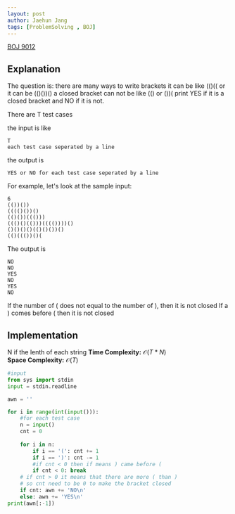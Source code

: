 ```yaml
---
layout: post
author: Jaehun Jang
tags: [ProblemSolving , BOJ]
---
```


[BOJ 9012](https://www.acmicpc.net/problem/9012)
    

## Explanation
The question is:
there are many ways to write brackets
it can be like (()(( or it can be (()())()
a closed bracket can not be like (() or ())(
print YES if it is a closed bracket and NO if it is not.

There are T test cases

the input is like
```
T
each test case seperated by a line
```
the output is 
```
YES or NO for each test case seperated by a line
```

For example, let's look at the sample input:

```
6
(())())
(((()())()
(()())((()))
((()()(()))(((())))()
()()()()(()()())()
(()((())()(
```

The output is 
```
NO
NO
YES
NO
YES
NO
```

If the number of ( does not equal to the number of ), then it is not closed
If a ) comes before ( then it is not closed

## Implementation

N if the lenth of each string
**Time Complexity:** $\mathcal{O}(T*N)$ \
**Space Complexity:** $\mathcal{O}(T)$

```py
#input
from sys import stdin
input = stdin.readline

awn = ''

for i in range(int(input())):
    #for each test case
    n = input()
    cnt = 0
    
    for i in n:
        if i == '(': cnt += 1
        if i == ')': cnt -= 1
        #if cnt < 0 then if means ) came before ( 
        if cnt < 0: break
    # if cnt > 0 it means that there are more ( than )
    # so cnt need to be 0 to make the bracket closed
    if cnt: awn += 'NO\n'
    else: awn += 'YES\n'
print(awn[:-1])
```

